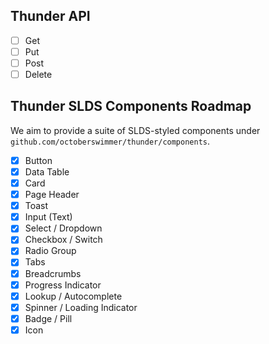 ## Thunder API

* [ ] Get
* [ ] Put
* [ ] Post
* [ ] Delete

## Thunder SLDS Components Roadmap
We aim to provide a suite of SLDS-styled components under `github.com/octoberswimmer/thunder/components`.

- [x] Button
- [x] Data Table
- [x] Card
- [x] Page Header
- [x] Toast
- [x] Input (Text)
- [x] Select / Dropdown
- [x] Checkbox / Switch
- [x] Radio Group
- [x] Tabs
- [x] Breadcrumbs
- [x] Progress Indicator
- [x] Lookup / Autocomplete
- [x] Spinner / Loading Indicator
- [x] Badge / Pill
- [x] Icon
